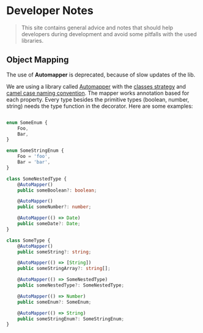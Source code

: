 # Developer Notes

> This site contains general advice and notes that should help developers
> during development and avoid some pitfalls with the used libraries.

## Object Mapping

The use of **Automapper** is deprecated, because of slow updates of the lib.

We are using a library called [Automapper](https://automapperts.netlify.app/) with the [classes strategy](https://automapperts.netlify.app/docs/strategies/classes)
and [camel case naming convention](https://automapperts.netlify.app/docs/mapping-configuration/naming-conventions).
The mapper works annotation based for each property. Every type besides the primitive types (boolean, number, string)
needs the type function in the decorator. Here are some examples:

```typescript

enum SomeEnum {
    Foo,
    Bar,
}

enum SomeStringEnum {
    Foo = 'foo',
    Bar = 'bar',
}

class SomeNestedType {
    @AutoMapper()
    public someBoolean?: boolean;

    @AutoMapper()
    public someNumber?: number;

    @AutoMapper(() => Date)
    public someDate?: Date;
}

class SomeType {
    @AutoMapper()
    public someString?: string;

    @AutoMapper(() => [String])
    public someStringArray?: string[];

    @AutoMapper(() => SomeNestedType)
    public someNestedType?: SomeNestedType;

    @AutoMapper(() => Number)
    public someEnum?: SomeEnum;

    @AutoMapper(() => String)
    public someStringEnum?: SomeStringEnum;
}

```
